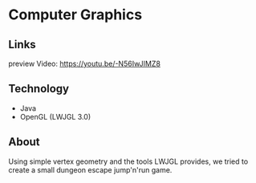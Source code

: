 # Computer Graphics

## Links
preview Video: https://youtu.be/-N56IwJIMZ8

## Technology
* Java
* OpenGL (LWJGL 3.0)

## About
Using simple vertex geometry and the tools LWJGL provides, we tried to create a small dungeon escape jump'n'run game.
